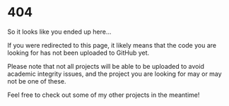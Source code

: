 # 404

So it looks like you ended up here...

If you were redirected to this page, it likely means that the code you are looking for has not been uploaded to GitHub yet. 

Please note that not all projects will be able to be uploaded to avoid academic integrity issues, and the project you are looking for may or may not be one of these.

Feel free to check out some of my other projects in the meantime!
